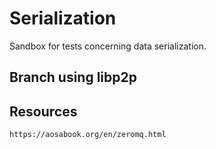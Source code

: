 # Serialization
Sandbox for tests concerning data serialization.

## Branch using libp2p

## Resources
```html
https://aosabook.org/en/zeromq.html
```
